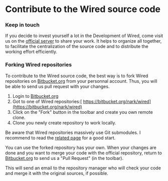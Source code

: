 # Contribute to the Wired source code

### Keep in touch

If you decide to invest yourself a lot in the Development of Wired, come visit us on the [official server](contacts.html#official) to share your work. It helps to organize all together, to facilitate the centralization of the source code and to distribute the working effort efficiently. 

### Forking Wired repositories

To contribute to the Wired source code, the best way is to fork Wired repositories on [Bitbucket.org](https://bitbucket.org) from your personnal account. Thus, you will be able to send us pull request with your changes.

1. Login to [Bitbucket.org](https://bitbucket.org)
2. Got to one of Wired repositories:[ https://bitbucket.org/nark/wired](https://bitbucket.org/nark/wired)
3. Click on the "Fork" button in the toolbar and create you own remote clone.
4. Clone you newly create repository to work locally.

Be aware that Wired repositories massively use Git submodules. I recommend to read the [related page](submodules.html) for a good start.

You can use the forked repository has your own. When your changes are done and you want to merge your code with the official repository, return to [Bitbucket.org](https://bitbucket.org) to send us a "Pull Request" (in the toolbar).

This will send an email to the repository manager who will check your code and merge it with the original sources, if possible.